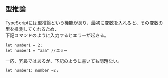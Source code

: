 ## 型推論
TypeScriptには型推論という機能があり、最初に変数を入れると、その変数の型を推測してくれるため、  
下記コマンドのように入力するとエラーが起きる。
```
let number1 = 2;
let number1 = "aaa" //エラー
```
一応、冗長ではあるが、下記のように書いても問題ない。
```
let number1: number =2; 
```
